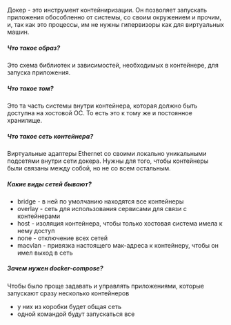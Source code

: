 Докер - это инструмент контейниризации. Он позволяет запускать приложения обособленно от системы, со своим окружением и прочим, и, так как это процессы, им не нужны гипервизоры как для виртуальных машин.
##### Что такое образ?
Это схема библиотек и зависимостей, необходимых в контейнере, для запуска приложения.
##### Что такое том?
Это та часть системы внутри контейнера, которая должно быть доступна на хостовой ОС. То есть это к тому же и постоянное хранилище.
##### Что такое сеть контейнера?
Виртуальные адаптеры Ethernet со своими локально уникальными подсетями внутри сети докера. Нужны для того, чтобы контейнеры были связаны между собой, но не со всем остальным.
##### Какие виды сетей бывают?
- bridge - в ней по умолчанию находятся все контейнеры
- overlay - сеть для использования сервисами для связи с контейнерами
- host - изоляция контейнера, чтобы только хостовая система имела к нему доступ
- none - отключение всех сетей
- macvlan - привязка настоящего мак-адреса к контейнеру, чтобы он имел выход в сеть
##### Зачем нужен docker-compose?
Чтобы было проще задавать и управлять приложениями, которые запускают сразу несколько контейнеров
- у них из коробки будет общая сеть
- одной командой будут запускаться все
